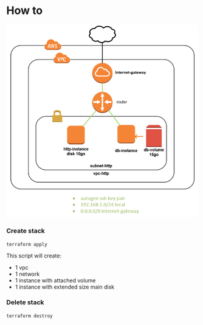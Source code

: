 # How to

![infra instance with volume](../img/02-instance-with-volume.png "infra instance with volume")

### Create stack

```
terraform apply
```

This script will create:
-   1 vpc
-   1 network
-   1 instance with attached volume
-   1 instance with extended size main disk

### Delete stack

```
terraform destroy
```
